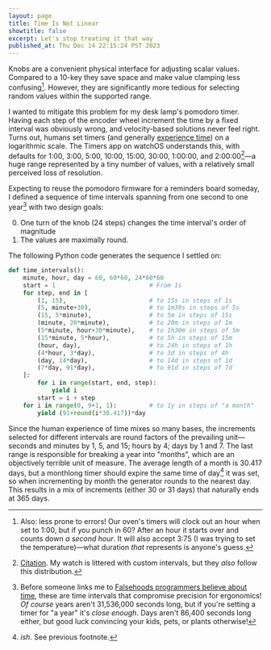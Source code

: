 ```yaml
---
layout: page
title: Time Is Not Linear
showtitle: false
excerpt: Let's stop treating it that way
published_at: Thu Dec 14 22:15:24 PST 2023
---
```


Knobs are a convenient physical interface for adjusting scalar values. Compared to a 10-key they save space and make value clamping less confusing[^oven]. However, they are significantly more tedious for selecting random values within the supported range.

I wanted to mitigate this problem for my desk lamp's pomodoro timer. Having each step of the encoder wheel increment the time by a fixed interval was obviously wrong, and velocity-based solutions never feel right. Turns out, humans set timers (and generally [experience time](https://www.huffpost.com/entry/time-perception-aging_l_63973dc2e4b0169d76d92560)) on a logarithmic scale. The Timers app on watchOS understands this, with defaults for 1:00, 3:00, 5:00, 10:00, 15:00, 30:00, 1:00:00, and 2:00:00[^watch-defaults]—a huge range represented by a tiny number of values, with a relatively small perceived loss of resolution.

Expecting to reuse the pomodoro firmware for a reminders board someday, I defined a sequence of time intervals spanning from one second to one year[^dates] with two design goals:

0. One turn of the knob (24 steps) changes the time interval's order of magnitude
0. The values are maximally round.

The following Python code generates the sequence I settled on:

``` python
def time_intervals():
    minute, hour, day = 60, 60*60, 24*60*60
    start = 1                          # From 1s
    for step, end in [
        (1, 15),                       # to 15s in steps of 1s
        (5, minute+30),                # to 1m30s in steps of 5s
        (15, 5*minute),                # to 5m in steps of 15s
        (minute, 20*minute),           # to 20m in steps of 1m
        (5*minute, hour+30*minute),    # to 1h30m in steps of 5m
        (15*minute, 5*hour),           # to 5h in steps of 15m
        (hour, day),                   # to 24h in steps of 1h
        (4*hour, 3*day),               # to 3d in steps of 4h
        (day, 14*day),                 # to 14d in steps of 1d
        (7*day, 91*day),               # to 91d in steps of 7d
    ]:
        for i in range(start, end, step):
            yield i
        start = i + step
    for i in range(0, 9+1, 1):         # to 1y in steps of "a month"
        yield (91+round(i*30.417))*day
```

Since the human experience of time mixes so many bases, the increments selected for different intervals are round factors of the prevailing unit—seconds and minutes by 1, 5, and 15; hours by 4; days by 1 and 7. The last range is responsible for breaking a year into "months", which are an objectively terrible unit of measure. The average length of a month is 30.417 days, but a monthlong timer should expire the same time of day[^ish] it was set, so when incrementing by month the generator rounds to the nearest day. This results in a mix of increments (either 30 or 31 days) that naturally ends at 365 days.

[^oven]: Also: less prone to errors! Our oven's timers will clock out an hour when set to 1:00, but if you punch in 60? After an hour it starts over and counts down _a second hour_. It will also accept 3:75 (I was trying to set the temperature)—what duration _that_ represents is anyone's guess.
[^watch-defaults]: [Citation](https://discussions.apple.com/thread/7665078). My watch is littered with custom intervals, but they _also_ follow this distribution.
[^dates]: Before someone links me to [Falsehoods programmers believe about time](https://infiniteundo.com/post/25326999628/falsehoods-programmers-believe-about-time), these are time intervals that compromise precision for ergonomics! _Of course_ years aren't 31,536,000 seconds long, but if you're setting a timer for "a year" it's _close enough_. Days aren't 86,400 seconds long either, but good luck convincing your kids, pets, or plants otherwise!
[^ish]: _ish_. See previous footnote.
